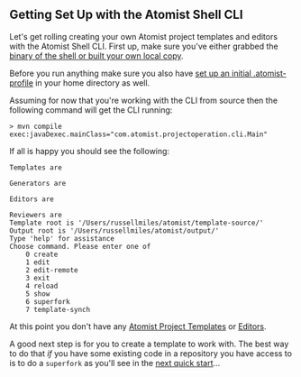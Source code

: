 ## Getting Set Up with the Atomist Shell CLI

Let's get rolling creating your own Atomist project templates and editors with the Atomist Shell CLI. First up, make sure you've either grabbed the [binary of the shell or built your own local copy](/reference-docs/cli.md).

Before you run anything make sure you also have [set up an initial .atomist-profile](/reference-docs/cli.md) in your home directory as well.

Assuming for now that you're working with the CLI from source then the following command will get the CLI running:

```
> mvn compile exec:javaDexec.mainClass="com.atomist.projectoperation.cli.Main"
```

If all is happy you should see the following:

```
Templates are 

Generators are 

Editors are 
	
Reviewers are 
Template root is '/Users/russellmiles/atomist/template-source/'
Output root is '/Users/russellmiles/atomist/output/'
Type 'help' for assistance
Choose command. Please enter one of
	0 create
	1 edit
	2 edit-remote
	3 exit
	4 reload
	5 show
	6 superfork
	7 template-synch
```

At this point you don't have any [Atomist Project Templates](/reference-docs/project-templates/project-templates-overview.md) or [Editors](/reference-docs/project-editors.md).

A good next step is for you to create a template to work with. The best way to do that *if* you have some existing code in a repository you have access to is to do a `superfork` as you'll see in the [next quick start](superforking-a-new-template)...